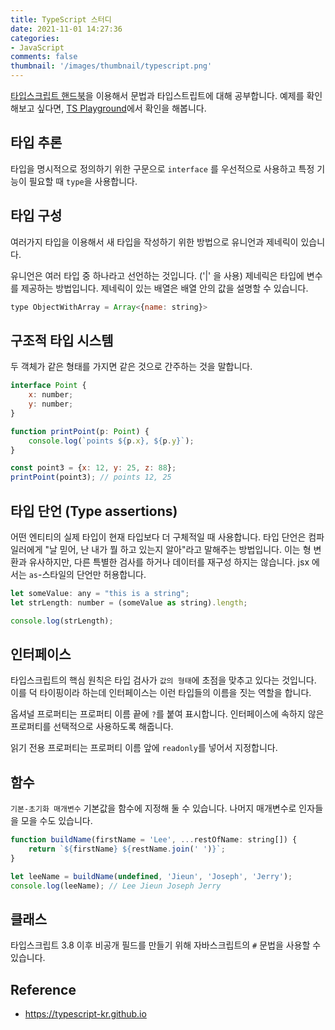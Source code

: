 ```yaml
---
title: TypeScript 스터디
date: 2021-11-01 14:27:36
categories: 
- JavaScript
comments: false
thumbnail: '/images/thumbnail/typescript.png'
---
```


[타입스크립트 핸드북](https://typescript-kr.github.io)을 이용해서 문법과 타입스트립트에 대해 공부합니다. 예제를 확인해보고 싶다면, [TS Playground](https://www.typescriptlang.org/play)에서 확인을 해봅니다.  

## 타입 추론
타입을 명시적으로 정의하기 위한 구문으로 `interface` 를 우선적으로 사용하고 특정 기능이 필요할 때 `type`을 사용합니다. 

## 타입 구성
여러가지 타입을 이용해서 새 타입을 작성하기 위한 방법으로 유니언과 제네릭이 있습니다. 

유니언은 여러 타입 중 하나라고 선언하는 것입니다. ('|' 을 사용) 
제네릭은 타입에 변수를 제공하는 방법입니다. 제네릭이 있는 배열은 배열 안의 값을 설명할 수 있습니다. 

```js
type ObjectWithArray = Array<{name: string}>
```
## 구조적 타입 시스템
두 객체가 같은 형태를 가지면 같은 것으로 간주하는 것을 말합니다. 

```js
interface Point {
    x: number;
    y: number;
}

function printPoint(p: Point) {
    console.log(`points ${p.x}, ${p.y}`);
}

const point3 = {x: 12, y: 25, z: 88};
printPoint(point3); // points 12, 25
```

## 타입 단언 (Type assertions)
어떤 엔티티의 실제 타입이 현재 타입보다 더 구체적일 때 사용합니다. 타입 단언은 컴파일러에게 "날 믿어, 난 내가 뭘 하고 있는지 알아"라고 말해주는 방법입니다. 이는 형 변환과 유사하지만, 다른 특별한 검사를 하거나 데이터를 재구성 하지는 않습니다. jsx 에서는 `as`-스타일의 단언만 허용합니다. 

```js
let someValue: any = "this is a string";
let strLength: number = (someValue as string).length;

console.log(strLength);
```

## 인터페이스
타입스크립트의 핵심 원칙은 타입 검사가 `값의 형태`에 초점을 맞추고 있다는 것입니다. 이를 덕 타이핑이라 하는데 인터페이스는 이런 타입들의 이름을 짓는 역할을 합니다.

옵셔널 프로퍼티는 프로퍼티 이름 끝에 `?`를 붙여 표시합니다. 인터페이스에 속하지 않은 프로퍼티를 선택적으로 사용하도록 해줍니다.

읽기 전용 프로퍼티는 프로퍼티 이름 앞에 `readonly`를 넣어서 지정합니다.


## 함수
`기본-초기화 매개변수` 기본값을 함수에 지정해 둘 수 있습니다. 
나머지 매개변수로 인자들을 모을 수도 있습니다.

```js
function buildName(firstName = 'Lee', ...restOfName: string[]) {
    return `${firstName} ${restName.join(' ')}`;
}

let leeName = buildName(undefined, 'Jieun', 'Joseph', 'Jerry');
console.log(leeName); // Lee Jieun Joseph Jerry
```

## 클래스
타입스크립트 3.8 이후 비공개 필드를 만들기 위해 자바스크립트의 `#` 문법을 사용할 수 있습니다. 


## Reference

- https://typescript-kr.github.io